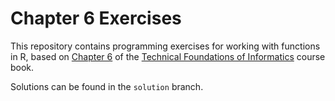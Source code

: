 # Chapter 6 Exercises

This repository contains programming exercises for working with functions in R, 
based on [Chapter 6](https://info201.github.io/functions.html) 
of the [Technical Foundations of Informatics](https://info201.github.io/) course book. 

Solutions can be found in the `solution` branch.